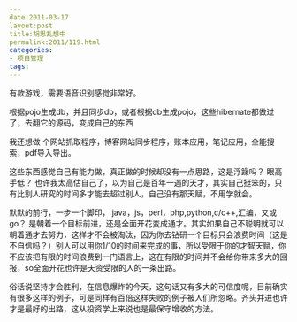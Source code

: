 ```yaml
---
date:2011-03-17
layout:post
title:胡思乱想中
permalink:2011/119.html
categories:
- 项目管理
tags:
---
```



<p>有款游戏，需要语音识别感觉非常好。</p> <p>根据pojo生成db，并且同步db，或者根据db生成pojo，这些hibernate都做过了，去翻它的源码，变成自己的东西</p> <p>我还想做 个网站抓取程序，博客网站同步程序，账本应用，笔记应用，全能搜索，pdf导入导出。</p> <p>这些东西感觉自己有能力做，真正做的时候却没有一点思路，这是浮躁吗？ 眼高手低？ 也许我太高估自己了，以为自己是百年一遇的天才，其实自己挺笨的，只有比别人研究的时间多才能去超过别人，自己没有那天赋，不用学就会。</p> <p>默默的前行，一步一个脚印， java，js，perl，php,python,c/c++,汇编，又或go？ 是朝着一个目标前进，还是全面开花变成通才。其实如果自己不聪明就可以朝着通才去努力，这样才不会被淘汰，因为你去钻研一个目标只会浪费时间（这是不自信吗？）别人可以用你1/10的时间来完成的事，所以受限于你的才智天赋，你不应该把有限的时间浪费到一门语言上，这在有限的时间并不会给你带来多大的回报，so全面开花也许是天资受限的人的一条出路。</p> <p>俗话说坚持才会胜利，在信息爆炸的今天，这句话又有多大的可信度呢，目前确实有很多这样的例子，可是同样有百倍这样失败的例子被人们所忽略。齐头并进也许才是最好的出路，这从投资学上来说也是最保守增收的方法。</p> <p>&nbsp;</p>